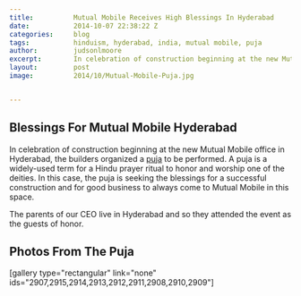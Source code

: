 ```yaml
---
title:			Mutual Mobile Receives High Blessings In Hyderabad
date:			2014-10-07 22:38:22 Z
categories:		blog
tags:			hinduism, hyderabad, india, mutual mobile, puja
author:			judsonlmoore
excerpt:		In celebration of construction beginning at the new Mutual Mobile office in Hyderabad, the builders organized a puja to be performed.
layout:			post
image:			2014/10/Mutual-Mobile-Puja.jpg


---
```


## Blessings For Mutual Mobile Hyderabad

In celebration of construction beginning at the new Mutual Mobile office in Hyderabad, the builders organized a [puja](<http://en.wikipedia.org/wiki/Puja_(Hinduism)>) to be performed. A puja is a widely-used term for a Hindu prayer ritual to honor and worship one of the deities. In this case, the puja is seeking the blessings for a successful construction and for good business to always come to Mutual Mobile in this space.

The parents of our CEO live in Hyderabad and so they attended the event as the guests of honor.

## Photos From The Puja

[gallery type="rectangular" link="none" ids="2907,2915,2914,2913,2912,2911,2908,2910,2909"]
